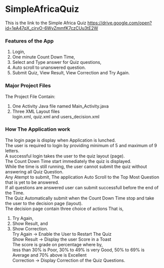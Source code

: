 # SimpleAfricaQuiz
This is the link to the Simple Africa Quiz 
https://drive.google.com/open?id=1eA47qX_cirvO-6WvZmmfK7czCUu3tE2W
### Features of the App
1. Login, 
2. One minute Count Down Time, 
3. Select and Type answer for Quiz questions,
4. Auto scroll to unanswered question. 
5. Submit Quiz, View Result, View Correction and Try Again.
### Major Project Files
The Project File Contain:
1. One Activity Java file named Main_Activity.java
2. Three XML Layout files <br>
    login.xml, quiz.xml and users_decision.xml
### How The Application work
The login page is display when Application is lunched.<br>
The user is required to login by providing minimum of 5 and maximum of 9 letters.<br>
A successful login takes the user to the quiz layout (page).<br>
The Count Down Time start immediately the quiz is displayed.<br>
While the time is still running, the user cannot submit the quiz without answering all Quiz Question.<br>
Any Atempt to submit, The application Auto Scroll to the Top Most Question that is yet to be answered. <br>
If all questions are answered user can submit successfull before the end of the Time.<br>
The Quiz Automatically submit when the Count Down Time stop and take the user to the decision page (layout).<br>
The decision page contain three choice of actions That is,
1. Try Again, 
2. Show Result, and 
3. Show Correction. <br>
Try Again -> Enable the User to Restart The Quiz <br>
Show Result -> Display the user Score in a Toast <br>
             The score is grade on percentage where by, <br>
             less than 30% is Poor, 30% to 49% is very Good, 50% to 69% is Average and 70% above is Excellent <br>
 Correction  -> Display Correction of the Quiz Questions.
